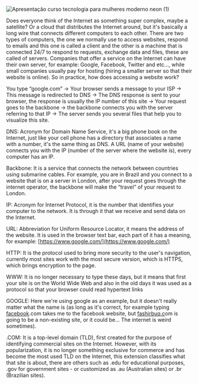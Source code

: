 ![Apresentação curso tecnologia para mulheres moderno neon (1)](https://user-images.githubusercontent.com/108016103/182036068-96ee04e9-1bf9-4288-b43b-321061057309.png)

Does everyone think of the Internet as something super complex, maybe a satellite? Or a cloud that distributes the Internet around, but it's basically a long wire that connects different computers to each other. There are two types of computers, the one we normally use to access websites, respond to emails and this one is called a client and the other is a machine that is connected 24/7 to respond to requests, exchange data and files, these are called of servers. Companies that offer a service on the Internet can have their own server, for example: Google, Facebook, Twitter and etc…, while small companies usually pay for hosting (hiring a smaller server so that their website is online). So in practice, how does accessing a website work?

You type “google.com” → Your browser sends a message to your ISP → This message is redirected to DNS → The DNS response is sent to your browser, the response is usually the IP number of this site → Your request goes to the backbone → the backbone connects you with the server referring to that IP → The server sends you several files that help you to visualize this site.

DNS: Acronym for Domain Name Service, it's a big phone book on the Internet, just like your cell phone has a directory that associates a name with a number, it's the same thing as DNS. A URL (name of your website) connects you with the IP (number of the server where the website is), every computer has an IP.

Backbone: It is a service that connects the network between countries using submarine cables. For example, you are in Brazil and you connect to a website that is on a server in London, after your request goes through the internet operator, the backbone will make the “travel” of your request to London.

IP: Acronym for Internet Protocol, it is the number that identifies your computer to the network. It is through it that we receive and send data on the Internet.

URL: Abbreviation for Uniform Resource Locator, it means the address of the website. It is used in the browser text bar, each part of it has a meaning, for example: [https://www.google.com/](https://www.google.com/)

HTTP: It is the protocol used to bring more security to the user's navigation, currently most sites work with the most secure version, which is HTTPS, which brings encryption to the page.

WWW: It is no longer necessary to type these days, but it means that first your site is on the World Wide Web and also in the old days it was used as a protocol so that your browser could read hypertext links

GOOGLE: Here we're using google as an example, but it doesn't really matter what the name is (as long as it's correct, for example typing [facebook](http://facebook.co).com takes me to the facebook website, but [fashirbuq.c](http://fashirbuq.cm)om is going to be a non-existing site, or it could be… The internet is weird sometimes).

.COM: It is a top-level domain (TLD), first created for the purpose of identifying commercial sites on the Internet. However, with its popularization, it is no longer something exclusive for commerce and has become the most used TLD on the Internet, this extension classifies what that site is about, there are others such as .edu for educational purposes, .gov for government sites - or customized as .au (Australian sites) or .br (Brazilian sites).
